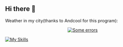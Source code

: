 ## Hi there 👋
Weather in my city(thanks to Andcool for this program):
<p align="center">
   <a href="https://wakatime.com/@AndcoolSystems">
   <a href="https://github.com/Andcool-Systems/weather-widget-api">
   <img 
      src="https://weather.andcool.ru/api?place=pskov&timezone=gmt3&language=en"
      alt="Some errors"
      /img>
   </a>
</p>

      
[![My Skills](https://skillicons.dev/icons?i=discord,github,py,pycharm)](https://skillicons.dev)
